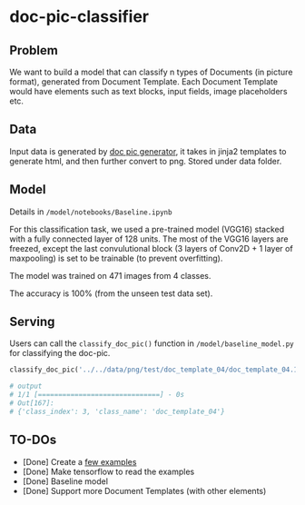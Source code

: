 # doc-pic-classifier

## Problem
We want to build a model that can classify n types of Documents (in picture format), generated from Document Template. Each Document Template would have elements such as text blocks, input fields, image placeholders etc.

## Data
Input data is generated by [doc pic generator](https://github.com/mr5iff/doc-pic-classifier/tree/master/doc_pic_generator), it takes in jinja2 templates to generate html, and then further convert to png. Stored under data folder.

## Model
Details in `/model/notebooks/Baseline.ipynb`

For this classification task, we used a pre-trained model (VGG16) stacked with a fully connected layer of 128 units. The most of the VGG16 layers are freezed, except the last convulutional block (3 layers of Conv2D + 1 layer of maxpooling) is set to be trainable (to prevent overfitting).

The model was trained on 471 images from 4 classes.

The accuracy is 100% (from the unseen test data set).


## Serving
Users can call the `classify_doc_pic()` function in `/model/baseline_model.py` for classifying the doc-pic.
```python
classify_doc_pic('../../data/png/test/doc_template_04/doc_template_04.1507524410.1.html.png-clipped.png')

# output
# 1/1 [==============================] - 0s
# Out[167]:
# {'class_index': 3, 'class_name': 'doc_template_04'}
```


## TO-DOs
* [Done] Create a [few examples](https://github.com/mr5iff/doc-pic-classifier/tree/master/data/png)
* [Done] Make tensorflow to read the examples
* [Done] Baseline model
* [Done] Support more Document Templates (with other elements)
